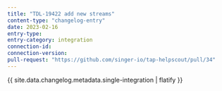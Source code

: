 ```yaml
---
title: "TDL-19422 add new streams"
content-type: "changelog-entry"
date: 2023-02-16
entry-type: 
entry-category: integration
connection-id: 
connection-version: 
pull-request: "https://github.com/singer-io/tap-helpscout/pull/34"
---
```

{{ site.data.changelog.metadata.single-integration | flatify }}